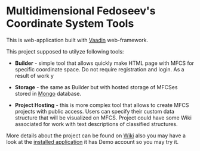 Multidimensional Fedoseev's Coordinate System Tools
===================================================

This is web-application built with [Vaadin][] web-framework.

This project supposed to utilyze following tools:

* **Builder** - simple tool that allows quickly make HTML page with MFCS for specific coordinate space.
Do not require registration and login. As a result of work y

* **Storage** - the same as Builder but with hosted storage of MFCSes stored in [Mongo][] database.

* **Project Hosting** - this is more complex tool that allows to create MFCS projects with public access.
Users can specify their custom data structure that will be visualized on MFCS. Project could have some Wiki
associated for work with text descriptions of classified structures.

More details about the project can be found on [Wiki][] also you may have a look at the [installed application][Www]
it has Demo account so you may try it.

[Vaadin]:   http://vaadin.com                               "Vaadin"
[Mongo]:    http://mongodb.org                              "Mongo"
[Wiki]:     https://github.com/smeagol74/mfcs-tools/wiki    "Wiki"
[Www]:      http://mfcs.hitsoft-it.com                      "Www"
